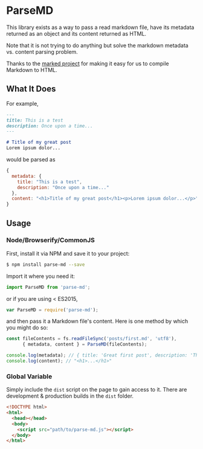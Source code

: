 # ParseMD
This library exists as a way to pass a read markdown file, have its metadata returned as an object and its content returned as HTML.

Note that it is not trying to do anything but solve the markdown metadata vs. content parsing problem.

Thanks to the [marked project](https://github.com/chjj/marked) for making it easy for us to compile Markdown to HTML.

## What It Does
For example,

```md
---
title: This is a test
description: Once upon a time...
---

# Title of my great post
Lorem ipsum dolor...
```

would be parsed as

```js
{
  metadata: {
    title: "This is a test",
    description: "Once upon a time..."
  },
  content: "<h1>Title of my great post</h1><p>Lorem ipsum dolor...</p>"
}
```

## Usage

### Node/Browserify/CommonJS
First, install it via NPM and save it to your project:

```sh
$ npm install parse-md --save
```

Import it where you need it:

```js
import ParseMD from 'parse-md';
```

or if you are using < ES2015,

```js
var ParseMD = require('parse-md');
```

and then pass it a Markdown file's content. Here is one method by which
you might do so:

```js
const fileContents = fs.readFileSync('posts/first.md', 'utf8'),
      { metadata, content } = ParseMD(fileContents);

console.log(metadata); // { title: 'Great first post', description: 'This is my first great post. Rawr' }
console.log(content); // "<h1>...</h1>"
```

### Global Variable
Simply include the `dist` script on the page to gain access to it. There are development & production builds in the `dist` folder.

```html
<!DOCTYPE html>
<html>
  <head></head>
  <body>
    <script src="path/to/parse-md.js"></script>
  </body>
</html>
```
